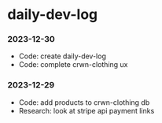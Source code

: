 # daily-dev-log

### 2023-12-30
- Code: create daily-dev-log
- Code: complete crwn-clothing ux

### 2023-12-29
- Code: add products to crwn-clothing db
- Research: look at stripe api payment links
